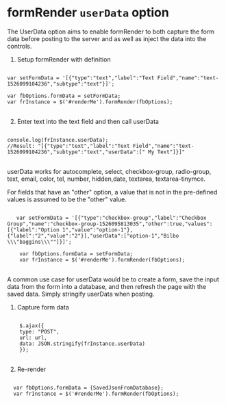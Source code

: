# formRender `userData` option

The UserData option aims to enable formRender to both capture the form data before posting to the server and as well as inject the data into the controls. 

1. Setup formRender with definition 
<pre>
<code>
var setFormData = '[{"type":"text","label":"Text Field","name":"text-1526099104236","subtype":"text"}]';  

var fbOptions.formData = setFormData;
var frInstance = $('#renderMe').formRender(fbOptions);
</code>
</pre>

2. Enter text into the text field and then call userData
<pre>
<code>
console.log(frInstance.userData);
//Result: "[{"type":"text","label":"Text Field","name":"text-1526099104236","subtype":"text","userData":[" My Text"]}]"
</code>
</pre>

userData works for autocomplete, select, checkbox-group, radio-group, text, email, color, tel, number, hidden,date, textarea, textarea-tinymce.

For fields that have an "other" option, a value that is not in the pre-defined values is assumed to be the "other" value.

<pre>
<code>
   var setFormData = '[{"type":"checkbox-group","label":"Checkbox Group","name":"checkbox-group-1526095813035","other":true,"values":[{"label":"Option 1","value":"option-1"},{"label":"2","value":"2"}],"userData":["option-1","Bilbo \\\"baggins\\\""]}]';

    var fbOptions.formData = setFormData;
    var frInstance = $('#renderMe').formRender(fbOptions);
</code>
</pre>


A common use case for userData would be to create a form, save the input data from the form into a database, and then refresh the page with the saved data. Simply stringify userData when posting.

1. Capture form data
<pre>
<code>
    $.ajax({
    type: "POST",
    url: url,
    data: JSON.stringify(frInstance.userData)
    });
</code>
</pre>

2. Re-render
<pre>
<code>
  var fbOptions.formData = {SavedJsonFromDatabase};
  var frInstance = $('#renderMe').formRender(fbOptions);
</code>
</pre>


